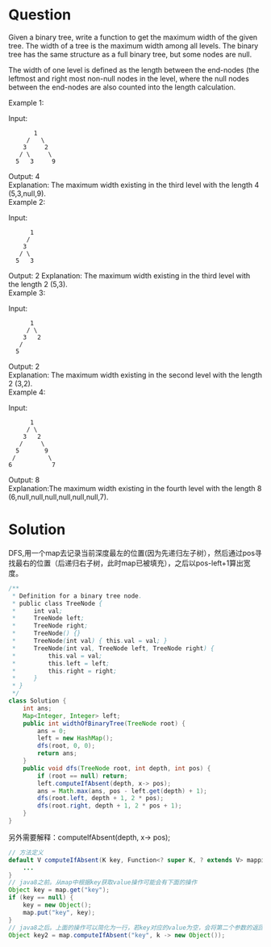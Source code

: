 # Question
Given a binary tree, write a function to get the maximum width of the given tree. The width of a tree is the maximum width among all levels. The binary tree has the same structure as a full binary tree, but some nodes are null.

The width of one level is defined as the length between the end-nodes (the leftmost and right most non-null nodes in the level, where the null nodes between the end-nodes are also counted into the length calculation.

Example 1:

Input: 

           1
         /   \
        3     2
       / \     \  
      5   3     9 

Output: 4  
Explanation: The maximum width existing in the third level with the length 4 (5,3,null,9).  
Example 2:  

Input: 

          1
         /  
        3    
       / \       
      5   3     

Output: 2
Explanation: The maximum width existing in the third level with the length 2 (5,3).  
Example 3:

Input: 

          1
         / \
        3   2 
       /        
      5      

Output: 2  
Explanation: The maximum width existing in the second level with the length 2 (3,2).  
Example 4:

Input: 

          1
         / \
        3   2
       /     \  
      5       9 
     /         \
    6           7
Output: 8  
Explanation:The maximum width existing in the fourth level with the length 8 (6,null,null,null,null,null,null,7).

# Solution
DFS,用一个map去记录当前深度最左的位置(因为先递归左子树），然后通过pos寻找最右的位置（后递归右子树，此时map已被填充），之后以pos-left+1算出宽度。
```java
/**
 * Definition for a binary tree node.
 * public class TreeNode {
 *     int val;
 *     TreeNode left;
 *     TreeNode right;
 *     TreeNode() {}
 *     TreeNode(int val) { this.val = val; }
 *     TreeNode(int val, TreeNode left, TreeNode right) {
 *         this.val = val;
 *         this.left = left;
 *         this.right = right;
 *     }
 * }
 */
class Solution {
    int ans;
    Map<Integer, Integer> left;
    public int widthOfBinaryTree(TreeNode root) {
        ans = 0;
        left = new HashMap();
        dfs(root, 0, 0);
        return ans;
    }
    public void dfs(TreeNode root, int depth, int pos) {
        if (root == null) return;
        left.computeIfAbsent(depth, x-> pos);
        ans = Math.max(ans, pos - left.get(depth) + 1);
        dfs(root.left, depth + 1, 2 * pos);
        dfs(root.right, depth + 1, 2 * pos + 1);
    }
}
```
另外需要解释：computeIfAbsent(depth, x-> pos);  
```java
// 方法定义
default V computeIfAbsent(K key, Function<? super K, ? extends V> mappingFunction) {
    ...
}
// java8之前。从map中根据key获取value操作可能会有下面的操作
Object key = map.get("key");
if (key == null) {
    key = new Object();
    map.put("key", key);
}
// java8之后。上面的操作可以简化为一行，若key对应的value为空，会将第二个参数的返回值存入并返回
Object key2 = map.computeIfAbsent("key", k -> new Object());
```
